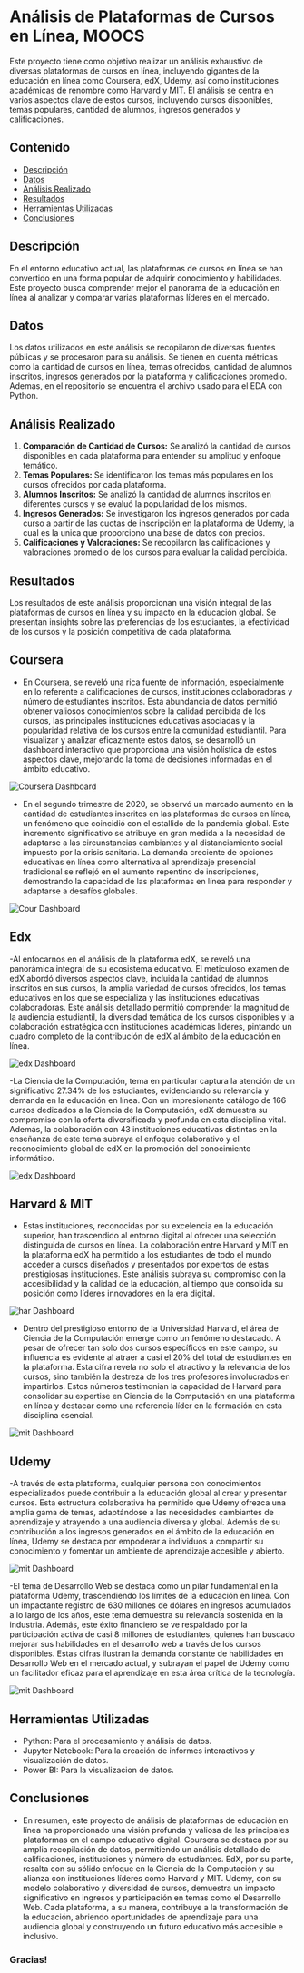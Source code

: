 # Análisis de Plataformas de Cursos en Línea, MOOCS

Este proyecto tiene como objetivo realizar un análisis exhaustivo de diversas plataformas de cursos en línea, incluyendo gigantes de la educación en línea como Coursera, edX, Udemy, así como instituciones académicas de renombre como Harvard y MIT. El análisis se centra en varios aspectos clave de estos cursos, incluyendo cursos disponibles, temas populares, cantidad de alumnos, ingresos generados y calificaciones.

## Contenido

- [Descripción](#descripción)
- [Datos](#datos)
- [Análisis Realizado](#análisis-realizado)
- [Resultados](#resultados)
- [Herramientas Utilizadas](#herramientas-utilizadas)
- [Conclusiones](#conclusiones)

## Descripción

En el entorno educativo actual, las plataformas de cursos en línea se han convertido en una forma popular de adquirir conocimiento y habilidades. Este proyecto busca comprender mejor el panorama de la educación en línea al analizar y comparar varias plataformas líderes en el mercado.

## Datos

Los datos utilizados en este análisis se recopilaron de diversas fuentes públicas y se procesaron para su análisis. Se tienen en cuenta métricas como la cantidad de cursos en línea, temas ofrecidos, cantidad de alumnos inscritos, ingresos generados por la plataforma y calificaciones promedio. Ademas, en el repositorio se encuentra el archivo usado para el EDA con Python.

## Análisis Realizado

1. **Comparación de Cantidad de Cursos:** Se analizó la cantidad de cursos disponibles en cada plataforma para entender su amplitud y enfoque temático.
2. **Temas Populares:** Se identificaron los temas más populares en los cursos ofrecidos por cada plataforma.
3. **Alumnos Inscritos:** Se analizó la cantidad de alumnos inscritos en diferentes cursos y se evaluó la popularidad de los mismos.
4. **Ingresos Generados:** Se investigaron los ingresos generados por cada curso a partir de las cuotas de inscripción en la plataforma de Udemy, la cual es la unica que proporciono una base de datos con precios.
5. **Calificaciones y Valoraciones:** Se recopilaron las calificaciones y valoraciones promedio de los cursos para evaluar la calidad percibida.

## Resultados

Los resultados de este análisis proporcionan una visión integral de las plataformas de cursos en línea y su impacto en la educación global. Se presentan insights sobre las preferencias de los estudiantes, la efectividad de los cursos y la posición competitiva de cada plataforma.

## Coursera
- En Coursera, se reveló una rica fuente de información, especialmente en lo referente a calificaciones de cursos, instituciones colaboradoras y número de estudiantes inscritos. Esta abundancia de datos permitió obtener valiosos conocimientos sobre la calidad percibida de los cursos, las principales instituciones educativas asociadas y la popularidad relativa de los cursos entre la comunidad estudiantil. Para visualizar y analizar eficazmente estos datos, se desarrolló un dashboard interactivo que proporciona una visión holística de estos aspectos clave, mejorando la toma de decisiones informadas en el ámbito educativo.
  
![Coursera Dashboard](https://github.com/paoloen/moocs.data.analyst/blob/main/cours.png)
- En el segundo trimestre de 2020, se observó un marcado aumento en la cantidad de estudiantes inscritos en las plataformas de cursos en línea, un fenómeno que coincidió con el estallido de la pandemia global. Este incremento significativo se atribuye en gran medida a la necesidad de adaptarse a las circunstancias cambiantes y al distanciamiento social impuesto por la crisis sanitaria. La demanda creciente de opciones educativas en línea como alternativa al aprendizaje presencial tradicional se reflejó en el aumento repentino de inscripciones, demostrando la capacidad de las plataformas en línea para responder y adaptarse a desafíos globales.

![Cour Dashboard](https://github.com/paoloen/moocs.data.analyst/blob/main/cours2020.png)

## Edx
-Al enfocarnos en el análisis de la plataforma edX, se reveló una panorámica integral de su ecosistema educativo. El meticuloso examen de edX abordó diversos aspectos clave, incluida la cantidad de alumnos inscritos en sus cursos, la amplia variedad de cursos ofrecidos, los temas educativos en los que se especializa y las instituciones educativas colaboradoras. Este análisis detallado permitió comprender la magnitud de la audiencia estudiantil, la diversidad temática de los cursos disponibles y la colaboración estratégica con instituciones académicas líderes, pintando un cuadro completo de la contribución de edX al ámbito de la educación en línea.

![edx Dashboard](https://github.com/paoloen/moocs.data.analyst/blob/main/edddzx.png)

-La Ciencia de la Computación, tema en particular captura la atención de un significativo 27.34% de los estudiantes, evidenciando su relevancia y demanda en la educación en línea. Con un impresionante catálogo de 166 cursos dedicados a la Ciencia de la Computación, edX demuestra su compromiso con la oferta diversificada y profunda en esta disciplina vital. Además, la colaboración con 43 instituciones educativas distintas en la enseñanza de este tema subraya el enfoque colaborativo y el reconocimiento global de edX en la promoción del conocimiento informático.

![edx Dashboard](https://github.com/paoloen/moocs.data.analyst/blob/main/edssxx2.png)

## Harvard & MIT

- Estas instituciones, reconocidas por su excelencia en la educación superior, han trascendido al entorno digital al ofrecer una selección distinguida de cursos en línea. La colaboración entre Harvard y MIT en la plataforma edX ha permitido a los estudiantes de todo el mundo acceder a cursos diseñados y presentados por expertos de estas prestigiosas instituciones. Este análisis subraya su compromiso con la accesibilidad y la calidad de la educación, al tiempo que consolida su posición como líderes innovadores en la era digital.

![har Dashboard](https://github.com/paoloen/moocs.data.analyst/blob/main/harv.png)

- Dentro del prestigioso entorno de la Universidad Harvard, el área de Ciencia de la Computación emerge como un fenómeno destacado. A pesar de ofrecer tan solo dos cursos específicos en este campo, su influencia es evidente al atraer a casi el 20% del total de estudiantes en la plataforma. Esta cifra revela no solo el atractivo y la relevancia de los cursos, sino también la destreza de los tres profesores involucrados en impartirlos. Estos números testimonian la capacidad de Harvard para consolidar su expertise en Ciencia de la Computación en una plataforma en línea y destacar como una referencia líder en la formación en esta disciplina esencial.

![mit Dashboard](https://github.com/paoloen/moocs.data.analyst/blob/main/mit.png)

## Udemy

-A través de esta plataforma, cualquier persona con conocimientos especializados puede contribuir a la educación global al crear y presentar cursos. Esta estructura colaborativa ha permitido que Udemy ofrezca una amplia gama de temas, adaptándose a las necesidades cambiantes de aprendizaje y atrayendo a una audiencia diversa y global. Además de su contribución a los ingresos generados en el ámbito de la educación en línea, Udemy se destaca por empoderar a individuos a compartir su conocimiento y fomentar un ambiente de aprendizaje accesible y abierto.

![mit Dashboard](https://github.com/paoloen/moocs.data.analyst/blob/main/udem.png)

-El tema de Desarrollo Web se destaca como un pilar fundamental en la plataforma Udemy, trascendiendo los límites de la educación en línea. Con un impactante registro de 630 millones de dólares en ingresos acumulados a lo largo de los años, este tema demuestra su relevancia sostenida en la industria. Además, este éxito financiero se ve respaldado por la participación activa de casi 8 millones de estudiantes, quienes han buscado mejorar sus habilidades en el desarrollo web a través de los cursos disponibles. Estas cifras ilustran la demanda constante de habilidades en Desarrollo Web en el mercado actual, y subrayan el papel de Udemy como un facilitador eficaz para el aprendizaje en esta área crítica de la tecnología.

![mit Dashboard](https://github.com/paoloen/moocs.data.analyst/blob/main/udem2.png)



## Herramientas Utilizadas

- Python: Para el procesamiento y análisis de datos.
- Jupyter Notebook: Para la creación de informes interactivos y visualización de datos.
- Power BI: Para la visualizacion de datos.

## Conclusiones
- En resumen, este proyecto de análisis de plataformas de educación en línea ha proporcionado una visión profunda y valiosa de las principales plataformas en el campo educativo digital. Coursera se destaca por su amplia recopilación de datos, permitiendo un análisis detallado de calificaciones, instituciones y número de estudiantes. EdX, por su parte, resalta con su sólido enfoque en la Ciencia de la Computación y su alianza con instituciones líderes como Harvard y MIT. Udemy, con su modelo colaborativo y diversidad de cursos, demuestra un impacto significativo en ingresos y participación en temas como el Desarrollo Web. Cada plataforma, a su manera, contribuye a la transformación de la educación, abriendo oportunidades de aprendizaje para una audiencia global y construyendo un futuro educativo más accesible e inclusivo.


### Gracias!
